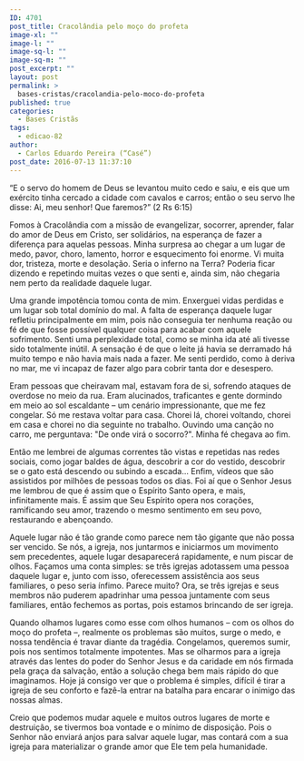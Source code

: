 ```yaml
---
ID: 4701
post_title: Cracolândia pelo moço do profeta
image-xl: ""
image-l: ""
image-sq-l: ""
image-sq-m: ""
post_excerpt: ""
layout: post
permalink: >
  bases-cristas/cracolandia-pelo-moco-do-profeta
published: true
categories:
  - Bases Cristãs
tags:
  - edicao-82
author:
  - Carlos Eduardo Pereira (“Casé”)
post_date: 2016-07-13 11:37:10
---
```

<p class="p1"><span class="s1">“E o servo do homem de Deus se levantou muito cedo e saiu, e eis que um exército tinha cercado a cidade com cavalos e carros; então o seu servo lhe disse: Ai, meu senhor! Que faremos?” (2 Rs 6:15)</span></p>
<p class="p3"><span class="s1">F</span><span class="s1">omos à Cracolândia com a missão de evangelizar, socorrer, aprender, falar do amor de Deus em Cristo, ser solidários, na esperança de fazer a diferença para aquelas pessoas. Minha surpresa ao chegar a um lugar de medo, pavor, choro, lamento, horror e esquecimento foi enorme. Vi muita dor, tristeza, morte e desolação. Seria o inferno na Terra? Poderia ficar dizendo e repetindo muitas vezes o que senti e, ainda sim, não chegaria nem perto da realidade daquele lugar.</span></p>
<p class="p1"><span class="s1">Uma grande impotência tomou conta de mim. Enxerguei vidas perdidas e um lugar sob total domínio do mal. A falta de esperança daquele lugar refletiu principalmente em mim, pois não conseguia ter nenhuma reação ou fé de que fosse possível qualquer coisa para acabar com aquele sofrimento. Senti uma perplexidade total, como se minha ida até ali tivesse sido totalmente inútil. A sensação é de que o leite já havia se derramado há muito tempo e não havia mais nada a fazer. Me senti perdido, como à deriva no mar, me vi incapaz de fazer algo para cobrir tanta dor e desespero. </span></p>
<p class="p1"><span class="s1">Eram pessoas que cheiravam mal, estavam fora de si, sofrendo ataques de overdose no meio da rua. Eram alucinados, traficantes e gente dormindo em meio ao sol escaldante – um cenário impressionante, que me fez congelar. Só me restava voltar para casa. Chorei lá, chorei voltando, chorei em casa e chorei no dia seguinte no trabalho. Ouvindo uma canção no carro, me perguntava: "De onde virá o socorro?". Minha fé chegava ao fim.</span></p>
<p class="p1"><span class="s1">Então me lembrei de algumas correntes tão vistas e repetidas nas redes sociais, como jogar baldes de água, descobrir a cor do vestido, descobrir se o gato está descendo ou subindo a escada... Enfim, vídeos que são assistidos por milhões de pessoas todos os dias. Foi aí que o Senhor Jesus me lembrou de que é assim que o Espírito Santo opera, e mais, infinitamente mais. É assim que Seu Espírito opera nos corações, ramificando seu amor, trazendo o mesmo sentimento em seu povo, restaurando e abençoando.</span></p>
<p class="p1"><span class="s1">Aquele lugar não é tão grande como parece nem tão gigante que não possa ser vencido. Se nós, a igreja, nos juntarmos e iniciarmos um movimento sem precedentes, aquele lugar desaparecerá rapidamente, e num piscar de olhos. Façamos uma conta simples: se três igrejas adotassem uma pessoa daquele lugar e, junto com isso, oferecessem assistência aos seus familiares, o peso seria ínfimo. Parece muito? Ora, se três igrejas e seus membros não puderem apadrinhar uma pessoa juntamente com seus familiares, então fechemos as portas, pois estamos brincando de ser igreja.</span></p>
<p class="p1"><span class="s1">Quando olhamos lugares como esse com olhos humanos – com os olhos do moço do profeta –, realmente os problemas são muitos, surge o medo, e nossa tendência é travar diante da tragédia. Congelamos, queremos sumir, pois nos sentimos totalmente impotentes. Mas se olharmos para a igreja através das lentes do poder do Senhor Jesus e da caridade em nós firmada pela graça da salvação, então a solução chega bem mais rápido do que imaginamos. Hoje já consigo ver que o problema é simples, difícil é tirar a igreja de seu conforto e fazê-la entrar na batalha para encarar o inimigo das nossas almas.</span></p>
<p class="p1"><span class="s1">Creio que podemos mudar aquele e muitos outros lugares de morte e destruição, se tivermos boa vontade e o mínimo de disposição. Pois o Senhor não enviará anjos para salvar aquele lugar, mas contará com a sua igreja para materializar o grande amor que Ele tem pela humanidade.</span></p>